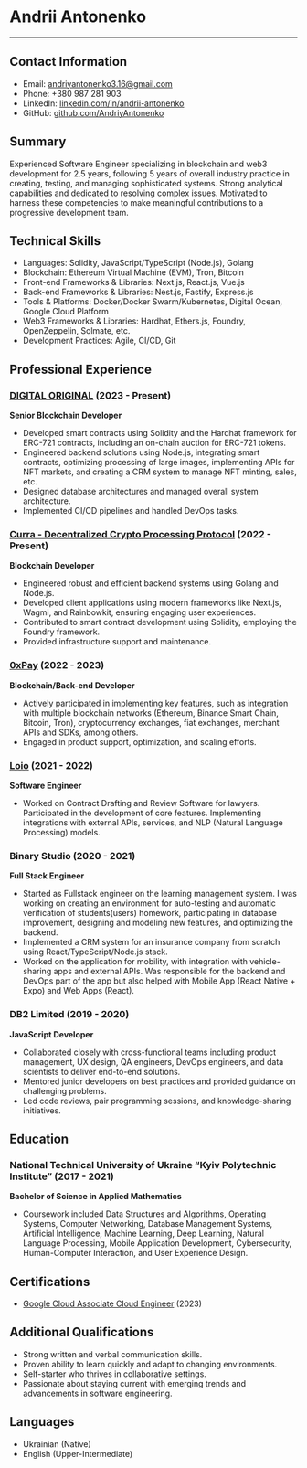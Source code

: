 # Andrii Antonenko
--------------------

## Contact Information
* Email: andriyantonenko3.16@gmail.com
* Phone: +380 987 281 903
* LinkedIn: [linkedin.com/in/andrii-antonenko](https://www.linkedin.com/in/andrii-antonenko/)
* GitHub: [github.com/AndriyAntonenko](https://github.com/AndriyAntonenko)

## Summary
Experienced Software Engineer specializing in blockchain and web3 development for 2.5 years, following 5 years of overall industry practice in creating, testing, and managing sophisticated systems. Strong analytical capabilities and dedicated to resolving complex issues. Motivated to harness these competencies to make meaningful contributions to a progressive development team.

## Technical Skills
* Languages: Solidity, JavaScript/TypeScript (Node.js), Golang
* Blockchain: Ethereum Virtual Machine (EVM), Tron, Bitcoin
* Front-end Frameworks & Libraries: Next.js, React.js, Vue.js
* Back-end Frameworks & Libraries: Nest.js, Fastify, Express.js
* Tools & Platforms: Docker/Docker Swarm/Kubernetes, Digital Ocean, Google Cloud Platform
* Web3 Frameworks & Libraries: Hardhat, Ethers.js, Foundry, OpenZeppelin, Solmate, etc.
* Development Practices: Agile, CI/CD, Git

## Professional Experience
### [DIGITAL ORIGINAL](https://**digitaloriginal**.app/) (2023 - Present)
**Senior Blockchain Developer**

* Developed smart contracts using Solidity and the Hardhat framework for ERC-721 contracts, including an on-chain auction for ERC-721 tokens.
* Engineered backend solutions using Node.js, integrating smart contracts, optimizing processing of large images, implementing APIs for NFT markets, and creating a CRM system to manage NFT minting, sales, etc.
* Designed database architectures and managed overall system architecture.
* Implemented CI/CD pipelines and handled DevOps tasks.

### [Curra - Decentralized Crypto Processing Protocol](https://curra.io/) (2022 - Present)
**Blockchain Developer**

* Engineered robust and efficient backend systems using Golang and Node.js.
* Developed client applications using modern frameworks like Next.js, Wagmi, and Rainbowkit, ensuring engaging user experiences.
* Contributed to smart contract development using Solidity, employing the Foundry framework.
* Provided infrastructure support and maintenance.

### [0xPay](https://0xpay.app/) (2022 - 2023)
**Blockchain/Back-end Developer**

* Actively participated in implementing key features, such as integration with multiple blockchain networks (Ethereum, Binance Smart Chain, Bitcoin, Tron), cryptocurrency exchanges, fiat exchanges, merchant APIs and SDKs, among others.
* Engaged in product support, optimization, and scaling efforts.

### [Loio](https://lawrina.org/loio/) (2021 - 2022)
**Software Engineer**

* Worked on Contract Drafting and Review Software for lawyers. Participated in the development of core features. Implementing integrations with external APIs, services, and NLP (Natural Language Processing) models.

### Binary Studio (2020 - 2021)
**Full Stack Engineer**

* Started as Fullstack engineer on the learning management system. I was working on creating an environment for auto-testing and automatic verification of students(users) homework, participating in database improvement, designing and modeling new features, and optimizing the backend.
* Implemented a CRM system for an insurance company from scratch using React/TypeScript/Node.js stack.
* Worked on the application for mobility, with integration with vehicle-sharing apps and external APIs. Was responsible for the backend and DevOps part of the app but also helped with Mobile App (React Native + Expo) and Web Apps (React).

### DB2 Limited (2019 - 2020)
**JavaScript Developer**

* Collaborated closely with cross-functional teams including product management, UX design, QA engineers, DevOps engineers, and data scientists to deliver end-to-end solutions.
* Mentored junior developers on best practices and provided guidance on challenging problems.
* Led code reviews, pair programming sessions, and knowledge-sharing initiatives.

## Education
### National Technical University of Ukraine “Kyiv Polytechnic Institute” (2017 - 2021)
**Bachelor of Science in Applied Mathematics**

* Coursework included Data Structures and Algorithms, Operating Systems, Computer Networking, Database Management Systems, Artificial Intelligence, Machine Learning, Deep Learning, Natural Language Processing, Mobile Application Development, Cybersecurity, Human-Computer Interaction, and User Experience Design.

## Certifications

* [Google Cloud Associate Cloud Engineer](https://google.accredible.com/e33bb39d-209c-4883-87a3-1303f522e0f5) (2023)

## Additional Qualifications
* Strong written and verbal communication skills.
* Proven ability to learn quickly and adapt to changing environments.
* Self-starter who thrives in collaborative settings.
* Passionate about staying current with emerging trends and advancements in software engineering.

## Languages
* Ukrainian (Native)
* English (Upper-Intermediate)
